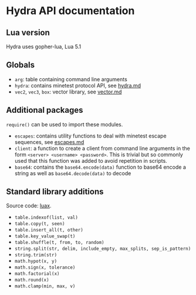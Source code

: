 # Hydra API documentation

## Lua version
Hydra uses gopher-lua, Lua 5.1

## Globals

- `arg`: table containing command line arguments
- `hydra`: contains minetest protocol API, see [hydra.md](hydra.md)
- `vec2`, `vec3`, `box`: vector library, see [vector.md](vector.md)

## Additional packages

`require()` can be used to import these modules.

- `escapes`: contains utility functions to deal with minetest escape sequences, see [escapes.md](escapes.md)
- `client`: a function to create a client from command line arguments in the form `<server> <username> <password>`. This is trivial but so commonly used that this function was added to avoid repetition in scripts.
- `base64`: contains the `base64.encode(data)` function to base64 encode a string as well as `base64.decode(data)` to decode

## Standard library additions

Source code: [luax](https://github.com/EliasFleckenstein03/luax).

- `table.indexof(list, val)`
- `table.copy(t, seen)`
- `table.insert_all(t, other)`
- `table.key_value_swap(t)`
- `table.shuffle(t, from, to, random)`
- `string.split(str, delim, include_empty, max_splits, sep_is_pattern)`
- `string.trim(str)`
- `math.hypot(x, y)`
- `math.sign(x, tolerance)`
- `math.factorial(x)`
- `math.round(x)`
- `math.clamp(min, max, v)`

